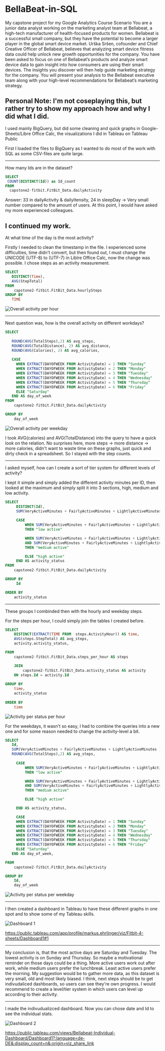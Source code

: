 # BellaBeat-in-SQL
My capstone project for my Google Analytics Course
Scenario
You are a junior data analyst working on the marketing analyst team at Bellabeat, a high-tech manufacturer of health-focused
products for women. Bellabeat is a successful small company, but they have the potential to become a larger player in the
global smart device market. Urška Sršen, cofounder and Chief Creative Officer of Bellabeat, believes that analyzing smart
device fitness data could help unlock new growth opportunities for the company. You have been asked to focus on one of
Bellabeat’s products and analyze smart device data to gain insight into how consumers are using their smart devices. The
insights you discover will then help guide marketing strategy for the company. You will present your analysis to the Bellabeat
executive team along with your high-level recommendations for Bellabeat’s marketing strategy.

Personal Note:
I'm not coseplaying this, but rather try to show my approach how and why I did what I did. 
------------------------------------------------------------------------------------------
I used mainly BigQuery, but did some cleaning and quick graphs in Google-Sheets/Libre Office Calc, the visualizations I did in Tableau on Tableau Public


First I loaded the files to BigQuery as I wanted to do most of the work with SQL as some CSV-files are quite large.

-------------------------------------------------------------------------------------------------------------------


How many Ids are in the dataset?
```sql
SELECT
 COUNT(DISTINCT(Id)) as Id_count
FROM
  capstone2-fitbit.FitBit_Data.dailyActivity
```
Answer: 33 in dailyActivity & dailyItensity, 24 in sleepDay
-> Very small number compared to the amount of users.
At this point, I would have asked my more experienced colleagues.

I continued my work.
-----------------------------------------------------------------

At what time of the day is the most activity?

Firstly I needed to clean the timestamp in the file. I experienced some difficulties, time didn't convert, but then found out, I must change the UNICODE (UTF-8) to (UTF-7) in Liblre Office Calc, now the change was possible.
I chose steps as an activity measurement. 

```sql
SELECT
   DISTINCT(Time),
   AVG(StepTotal)
FROM
    capstone2-fitbit.FitBit_Data.hourlySteps
GROUP BY
   TIME
```
![Overall activity per hour](https://user-images.githubusercontent.com/132265260/235455328-f0ed81b3-0660-416a-af77-8104e9d442cb.png)

------------------------------------------------------------------

Next question was, how is the overall activity on different workdays?

```sql
SELECT
   
   ROUND(AVG(TotalSteps),2) AS avg_steps,
   ROUND(AVG(TotalDistance), 2) AS avg_distance,
   ROUND(AVG(Calories), 2) AS avg_calories,
  
   CASE
     WHEN EXTRACT(DAYOFWEEK FROM ActivityDate) = 1 THEN "Sunday"
     WHEN EXTRACT(DAYOFWEEK FROM ActivityDate) = 2 THEN "Monday"
     WHEN EXTRACT(DAYOFWEEK FROM ActivityDate) = 3 THEN "Tuesday"
     WHEN EXTRACT(DAYOFWEEK FROM ActivityDate) = 4 THEN "Wednesday"
     WHEN EXTRACT(DAYOFWEEK FROM ActivityDate) = 5 THEN "Thursday"
     WHEN EXTRACT(DAYOFWEEK FROM ActivityDate) = 6 THEN "Friday"
     ELSE "Saturday"
   END AS day_of_week  
FROM
    capstone2-fitbit.FitBit_Data.dailyActivity

GROUP BY
    day_of_week
```
![Overall activity per weekday](https://user-images.githubusercontent.com/132265260/235456033-1e7026d5-f82d-45a6-bdd6-7640b04da53f.png)

I took AVG(calories) and AVG(TotalDistance) into the query to have a quick look on the relation.
No surprises here, more steps -> more distance -> more calories, didn't want to waste time on these graphs, just quick and dirty check in a spreadsheet.
So I stayed with the step counts.

--------------------------------------------------------------------------------

I asked myself, how can I create a sort of tier system for different levels of activity?

I kept it simple and simply added the different activity minutes per ID, then looked at the maximum and simply split it into 3 sections, high, medium and low activity.

```sql
SELECT
     DISTINCT(Id),
     SUM(VeryActiveMinutes + FairlyActiveMinutes + LightlyActiveMinutes ) AS status_minutes,
     
     CASE
         WHEN SUM(VeryActiveMinutes + FairlyActiveMinutes + LightlyActiveMinutes ) <= 3000 
         THEN "low active"

         WHEN SUM(VeryActiveMinutes + FairlyActiveMinutes + LightlyActiveMinutes ) > 3000 
         AND SUM(VeryActiveMinutes + FairlyActiveMinutes + LightlyActiveMinutes ) <= 7000 
         THEN "medium active"

         ELSE "high active"
     END AS activity_status    
FROM
    capstone2-fitbit.FitBit_Data.dailyActivity      

GROUP BY
     Id

ORDER BY
    activity_status
```
-----------------------------------------------------------------------------------------

These groups I combinded then with the hourly and weekday steps.

For the steps per hour, I could simply join the tables I created before.

```sql
SELECT
    DISTINCT(EXTRACT(TIME FROM  steps.ActivityHour)) AS time,
    AVG(steps.StepTotal) AS avg_steps,
    activity.activity_status,

FROM
    capstone2-fitbit.FitBit_Data.steps_per_hour AS steps

    JOIN
        capstone2-fitbit.FitBit_Data.activity_status AS activity
    ON steps.Id = activity.Id    
    
GROUP BY
    time,
    activity_status   
                
ORDER BY
    time                
```  
![Activity per status per hour](https://user-images.githubusercontent.com/132265260/235458439-c8aebdc1-a731-4b2a-afb2-fc82ea34adf2.png)

For the weekdays, it wasn't so easy, I had to combine the queries into a new one and for some reason needed to change the activity-level a bit.

```sql
SELECT
   Id,
   SUM(VeryActiveMinutes + FairlyActiveMinutes + LightlyActiveMinutes ) AS status_minutes,
   ROUND(AVG(TotalSteps),2) AS avg_steps,
   
     CASE
         WHEN SUM(VeryActiveMinutes + FairlyActiveMinutes + LightlyActiveMinutes ) <= 600 
         THEN "low active"

         WHEN SUM(VeryActiveMinutes + FairlyActiveMinutes + LightlyActiveMinutes ) > 600 
         AND SUM(VeryActiveMinutes + FairlyActiveMinutes + LightlyActiveMinutes ) <= 1300 
         THEN "medium active"

         ELSE "high active"

     END AS activity_status,

     CASE
     WHEN EXTRACT(DAYOFWEEK FROM ActivityDate) = 1 THEN "Sunday"
     WHEN EXTRACT(DAYOFWEEK FROM ActivityDate) = 2 THEN "Monday"
     WHEN EXTRACT(DAYOFWEEK FROM ActivityDate) = 3 THEN "Tuesday"
     WHEN EXTRACT(DAYOFWEEK FROM ActivityDate) = 4 THEN "Wednesday"
     WHEN EXTRACT(DAYOFWEEK FROM ActivityDate) = 5 THEN "Thursday"
     WHEN EXTRACT(DAYOFWEEK FROM ActivityDate) = 6 THEN "Friday"
     ELSE "Saturday"
   END AS day_of_week, 

FROM
    capstone2-fitbit.FitBit_Data.dailyActivity

GROUP BY
    Id,
    day_of_week
```
![Activity per status per weekday](https://user-images.githubusercontent.com/132265260/235458805-cf281a14-8b06-43ff-90e6-507859558a51.png)

---------------------------------------------------------------------------------

I then created a dashboard in Tableau to have these different graphs in one spot and to show some of my Tableau skills.

![Dashboard 1](https://user-images.githubusercontent.com/132265260/235461715-d560cbeb-a8cc-4384-8dfd-72e8e7985629.png)

https://public.tableau.com/app/profile/markus.ehrlinger/viz/Fitbit-4-sheets/Dashboard1#1

--------------------------------------------------------------------------------------

My conclusion is, that the most active days are Saturday and Tuesday. The lowest activity is on Sunday and Thursday. So maybe a motivational reminder on those days could be a thing.
More active users work out after work, while medium users prefer the lunchbreak. Least active users prefer the morning. 
My suggestion would be to gather more data, as this dataset is very small, old and most likely biased. 
I think, next steps should be to get indivudaliced dashboards, so users can see they're own progress. I would recommend to create a level/tier system in which users can level up according to their activity.

---------------------------------------------------------------------------------------

I made the indivudualizced dashboard. Now you can chose date and Id to see the individual stats.

![Dashboard 2](https://user-images.githubusercontent.com/132265260/236192828-dc909ffb-2850-40ee-bfa2-34db4eee8e8b.png)

https://public.tableau.com/views/Bellabeat-Individual-Dashboard/Dashboard1?:language=de-DE&:display_count=n&:origin=viz_share_link

